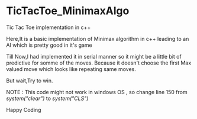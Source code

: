 # TicTacToe_MinimaxAlgo
Tic Tac Toe implementation in c++


Here,It is a basic implementation of Minimax algorithm in c++ leading to an AI which is pretty good in it's game

Till Now,I had implemented it in serial manner so it might be a little bit of predictive for somme of the moves.
Because it doesn't choose the first Max valued move which looks like repeating same moves.

But wait,Try to win.

NOTE : This code might not work in windows OS , so change line 150 from *system("clear")* to *system("CLS")*
 
Happy Coding
